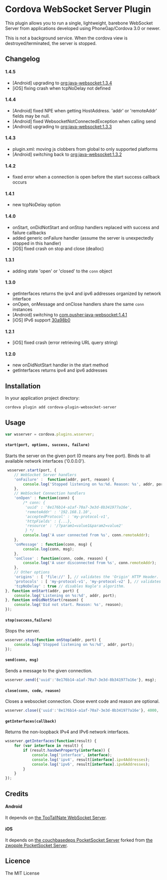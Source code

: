 # Cordova WebSocket Server Plugin

This plugin allows you to run a single, lightweight, barebone WebSocket Server from applications developed using PhoneGap/Cordova 3.0 or newer.

This is not a background service. When the cordova view is destroyed/terminated, the server is stopped.

## Changelog ##

#### 1.4.5

- [Android] upgrading to [org:java-websocket:1.3.4](https://github.com/TooTallNate/Java-WebSocket)
- [iOS] fixing crash when tcpNoDelay not defined

#### 1.4.4

- [Android] fixed NPE when getting HostAddress. 'addr' or 'remoteAddr' fields may be null.
- [Android] fixed WebsocketNotConnectedException when calling send
- [Android] upgrading to [org:java-websocket:1.3.3](https://github.com/TooTallNate/Java-WebSocket)

#### 1.4.3

- plugin.xml: moving js clobbers from global to only supported platforms
- [Android] switching back to [org:java-websocket:1.3.2](https://github.com/TooTallNate/Java-WebSocket)

#### 1.4.2

- fixed error when a connection is open before the start success callback occurs

#### 1.4.1

- new tcpNoDelay option

#### 1.4.0

- onStart, onDidNotStart and onStop handlers replaced with success and failure callbacks
- added generic onFailure handler (assume the server is unexpectedly stopped in this handler)
- [iOS] fixed crash on stop and close (dealloc)

#### 1.3.1

- adding state 'open' or 'closed' to the `conn` object

#### 1.3.0

- getInterfaces returns the ipv4 and ipv6 addresses organized by network interface
- onOpen, onMessage and onClose handlers share the same `conn` instances
- [Android] switching to [com.pusher:java-websocket:1.4.1](https://github.com/pusher/java-websocket)
- [iOS] IPv6 support [30a98b0](https://github.com/couchbasedeps/PocketSocket/commit/30a98b0c62763e11ee5b3e7097a8c8b4b66674f9)


#### 1.2.1

- [iOS] fixed crash (error retrieving URL query string)

#### 1.2.0

- new onDidNotStart handler in the start method
- getInterfaces returns ipv4 and ipv6 addresses

## Installation ##

In your application project directory:

```bash
cordova plugin add cordova-plugin-websocket-server
```

## Usage ##

```javascript
var wsserver = cordova.plugins.wsserver;
```

#### `start(port, options, success, failure)`
Starts the server on the given port (0 means any free port).
Binds to all available network interfaces ('0.0.0.0').

```javascript
 wsserver.start(port, {
    // WebSocket Server handlers
    'onFailure' :  function(addr, port, reason) {
        console.log('Stopped listening on %s:%d. Reason: %s', addr, port, reason);
    },
    // WebSocket Connection handlers
    'onOpen' : function(conn) {
        /* conn: {
         'uuid' : '8e176b14-a1af-70a7-3e3d-8b341977a16e',
         'remoteAddr' : '192.168.1.10',
         'acceptedProtocol' : 'my-protocol-v1',
         'httpFields' : {...},
         'resource' : '/?param1=value1&param2=value2'
         } */
        console.log('A user connected from %s', conn.remoteAddr);
    },
    'onMessage' : function(conn, msg) {
        console.log(conn, msg);
    },
    'onClose' : function(conn, code, reason) {
        console.log('A user disconnected from %s', conn.remoteAddr);
    },
    // Other options
    'origins' : [ 'file://' ], // validates the 'Origin' HTTP Header.
    'protocols' : [ 'my-protocol-v1', 'my-protocol-v2' ], // validates the 'Sec-WebSocket-Protocol' HTTP Header.
    'tcpNoDelay' : true // disables Nagle's algorithm.
}, function onStart(addr, port) {
    console.log('Listening on %s:%d', addr, port);
}, function onDidNotStart(reason) {
    console.log('Did not start. Reason: %s', reason);
});
```

#### `stop(success,failure)`
Stops the server.

```javascript
wsserver.stop(function onStop(addr, port) {
    console.log('Stopped listening on %s:%d', addr, port);
});
```

#### `send(conn, msg)`
Sends a message to the given connection.

```javascript
wsserver.send({'uuid':'8e176b14-a1af-70a7-3e3d-8b341977a16e'}, msg);
```

#### `close(conn, code, reason)`
Closes a websocket connection. Close event code and reason are optional.

```javascript
wsserver.close({'uuid':'8e176b14-a1af-70a7-3e3d-8b341977a16e'}, 4000, 'my reason');
```

#### `getInterfaces(callback)`
Returns the non-loopback IPv4 and IPv6 network interfaces.

```javascript
wsserver.getInterfaces(function(result) {
    for (var interface in result) {
        if (result.hasOwnProperty(interface)) {
            console.log('interface', interface);
            console.log('ipv4', result[interface].ipv4Addresses);
            console.log('ipv6', result[interface].ipv6Addresses);
        }
    }
});
```

## Credits

#### Android
It depends on [the TooTallNate WebSocket Server](https://github.com/TooTallNate/Java-WebSocket).

#### iOS
It depends on [the couchbasedeps PocketSocket Server](https://github.com/couchbasedeps/PocketSocket) forked from [the zwopple PocketSocket Server](https://github.com/zwopple/PocketSocket). 

## Licence ##

The MIT License
